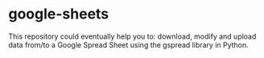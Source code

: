 # google-sheets
This repository could eventually help you to: download, modify and upload data from/to a Google Spread Sheet using the gspread library in Python.
